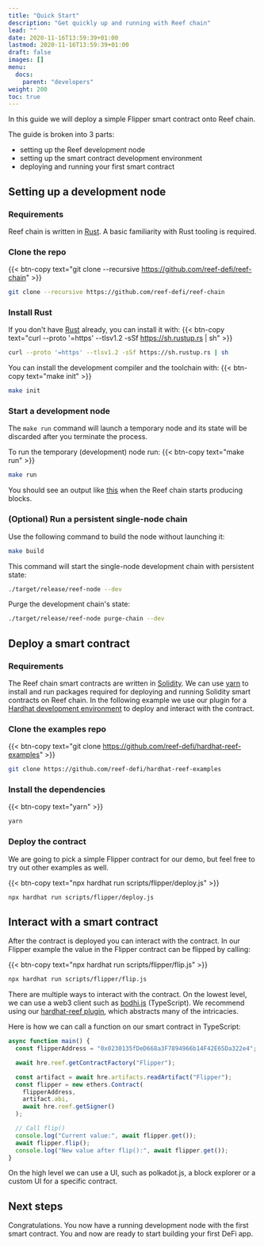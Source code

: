 ```yaml
---
title: "Quick Start"
description: "Get quickly up and running with Reef chain"
lead: ""
date: 2020-11-16T13:59:39+01:00
lastmod: 2020-11-16T13:59:39+01:00
draft: false
images: []
menu:
  docs:
    parent: "developers"
weight: 200
toc: true
---
```


In this guide we will deploy a simple Flipper smart contract onto Reef chain.

The guide is broken into 3 parts:
 - setting up the Reef development node
 - setting up the smart contract development environment
 - deploying and running your first smart contract


## Setting up a development node

### Requirements

Reef chain is written in [Rust](https://www.rust-lang.org/). A basic familiarity with Rust tooling is required.


### Clone the repo
{{< btn-copy text="git clone --recursive https://github.com/reef-defi/reef-chain" >}}
```bash
git clone --recursive https://github.com/reef-defi/reef-chain
```

### Install Rust
If you don't have [Rust](https://www.rust-lang.org/tools/install) already, you can install it with:
{{< btn-copy text="curl --proto '=https' --tlsv1.2 -sSf https://sh.rustup.rs | sh" >}}
```bash
curl --proto '=https' --tlsv1.2 -sSf https://sh.rustup.rs | sh
```

You can install the development compiler and the toolchain with:
{{< btn-copy text="make init" >}}
```bash
make init
```

### Start a development node

The `make run` command will launch a temporary node and its state will be discarded after you terminate the process.

To run the temporary (development) node run:
{{< btn-copy text="make run" >}}
```bash
make run
```

You should see an output like [this](https://i.imgur.com/Dst10UI.png) when the Reef chain starts producing blocks.



### (Optional) Run a persistent single-node chain

Use the following command to build the node without launching it:

```bash
make build
```

This command will start the single-node development chain with persistent state:

```bash
./target/release/reef-node --dev
```

Purge the development chain's state:

```bash
./target/release/reef-node purge-chain --dev
```


## Deploy a smart contract

### Requirements

The Reef chain smart contracts are written in [Solidity](https://docs.soliditylang.org/en/v0.8.2/).
We can use [yarn](https://yarnpkg.com/) to install and run packages required for deploying and running Solidity smart contracts on Reef chain. In the following example we use our plugin for a [Hardhat development environment](https://hardhat.org/) to deploy and interact with the contract.


### Clone the examples repo
{{< btn-copy text="git clone https://github.com/reef-defi/hardhat-reef-examples" >}}
```bash
git clone https://github.com/reef-defi/hardhat-reef-examples
```

### Install the dependencies
{{< btn-copy text="yarn" >}}
```bash
yarn
```

### Deploy the contract
We are going to pick a simple Flipper contract for our demo, but feel free to
try out other examples as well.

{{< btn-copy text="npx hardhat run scripts/flipper/deploy.js" >}}
```bash
npx hardhat run scripts/flipper/deploy.js
```

## Interact with a smart contract

After the contract is deployed you can interact with the contract. In our Flipper example the value in the Flipper contract can be flipped by calling:

{{< btn-copy text="npx hardhat run scripts/flipper/flip.js" >}}
```bash
npx hardhat run scripts/flipper/flip.js
```

There are multiple ways to interact with the contract.
On the lowest level, we can use a web3 client such as [bodhi.js](https://github.com/AcalaNetwork/bodhi.js) (TypeScript). We recommend using our [hardhat-reef plugin](https://www.npmjs.com/package/@reef-defi/hardhat-reef), which abstracts many of the intricacies.

Here is how we can call a function on our smart contract in TypeScript:

```typescript
async function main() {
  const flipperAddress = "0x0230135fDeD668a3F7894966b14F42E65Da322e4";

  await hre.reef.getContractFactory("Flipper");

  const artifact = await hre.artifacts.readArtifact("Flipper");
  const flipper = new ethers.Contract(
    flipperAddress,
    artifact.abi,
    await hre.reef.getSigner()
  );

  // Call flip()
  console.log("Current value:", await flipper.get());
  await flipper.flip();
  console.log("New value after flip():", await flipper.get());
}
```

On the high level we can use a UI, such as polkadot.js, a block explorer or a
custom UI for a specific contract.

## Next steps

Congratulations. You now have a running development node with the first smart contract. You and now are ready to start building your first DeFi app.
